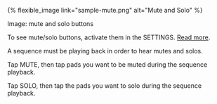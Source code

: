---
---

{% flexible_image link="sample-mute.png" alt="Mute and Solo" %}

Image: mute and solo buttons

To see mute/solo buttons, activate them in the SETTINGS. [Read more](./8-settings#84-extras-settings).

A sequence must be playing back in order to hear mutes and solos.

Tap MUTE, then tap pads you want to be muted during the sequence playback.

Tap SOLO, then tap the pads you want to solo during the sequence playback.
